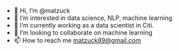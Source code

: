 - 👋 Hi, I’m @matzuck
- 👀 I’m interested in data science, NLP, machine learning
- 🌱 I’m currently working as a data scientist in Citi.
- 💞️ I’m looking to collaborate on machine learning
- 📫 How to reach me matzuck89@gmail.com

<!---
matzuck/matzuck is a ✨ special ✨ repository because its `README.md` (this file) appears on your GitHub profile.
You can click the Preview link to take a look at your changes.
--->
